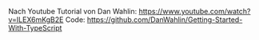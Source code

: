 Nach Youtube Tutorial von Dan Wahlin:
https://www.youtube.com/watch?v=ILEX6mKgB2E
Code: https://github.com/DanWahlin/Getting-Started-With-TypeScript
